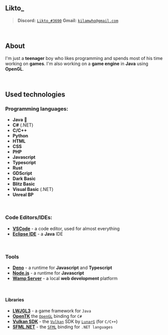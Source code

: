 ## Likto_
> **Discord:** [``Likto_#3690``](https://discord.com/)
> **Gmail:** [``kilamwho@gmail.com``](https://www.google.com/gmail)

<br>

## About
I'm just a **teenager** boy who likes programming and spends 
most of his time working on **games**. I'm also working 
on a **game engine** in **Java** using **OpenGL**.

<br>

## Used technologies

### Programming languages:

* **Java** 🌟
* **C#** (.NET)
* **C/C++**
* **Python**
* **HTML**
* **CSS**
* **PHP**
* **Javascript**
* **Typescript**
* **Rust**
* **GDScript**
* **Dark Basic**
* **Blitz Basic**
* **Visual Basic** (.NET)
* **Unreal BP**

<br>

### Code Editors/IDEs:

* **[VSCode](https://code.visualstudio.com/)** - a code editor, used for almost everything
* **[Eclipse IDE](https://www.eclipse.org/ide/)** - a **Java** IDE

<br>

### Tools

* **[Deno](https://deno.land/)** - a runtime for **Javascript** and **Typescript**
* **[Node.js](https://nodejs.org)** - a runtime for **Javascript**
* **[Wamp Server](https://www.wampserver.com/)** - a local **web development** platform

<br>

#### Libraries

* **[LWJGL3](https://www.lwjgl.org/)** - a game framework for ``Java``
* **[OpenTK](https://opentk.net/)** the [``OpenGL``](https://www.opengl.org//) binding for ``C#``
* **[Vulkan SDK](https://vulkan.lunarg.com/)** - the [``Vulkan``](https://www.vulkan.org/) SDK by [``LunarG``](https://www.lunarg.com/) (for ``C/C++``)
* **[SFML.NET](https://www.sfml-dev.org/download/sfml.net/)** - the [``SFML``](https://www.sfml-dev.org/) binding for ``.NET languages``

<br>
